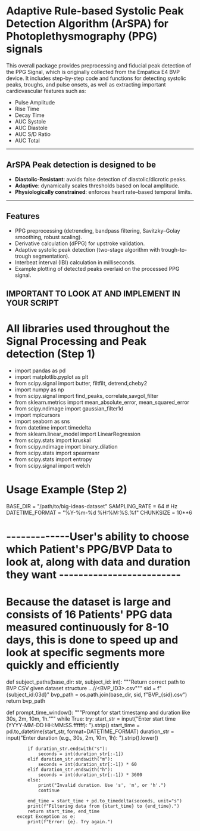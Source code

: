 # Adaptive Rule-based Systolic Peak Detection Algorithm (ArSPA) for Photoplethysmography (PPG) signals

This overall package provides preprocessing and fiducial peak detection of the PPG Signal, which is originally collected from the Empatica E4 BVP device. It includes step-by-step code and functions for detecting systolic peaks, troughs, and pulse onsets, as well as extracting important cardiovascular features such as:

- Pulse Amplitude  
- Rise Time  
- Decay Time  
- AUC Systole  
- AUC Diastole  
- AUC S/D Ratio  
- AUC Total  

---

## ArSPA Peak detection is designed to be

- **Diastolic-Resistant**: avoids false detection of diastolic/dicrotic peaks.  
- **Adaptive**: dynamically scales thresholds based on local amplitude.  
- **Physiologically constrained**: enforces heart rate–based temporal limits.  

---

## Features

- PPG preprocessing (detrending, bandpass filtering, Savitzky–Golay smoothing, robust scaling).  
- Derivative calculation (dPPG) for upstroke validation.  
- Adaptive systolic peak detection (two-stage algorithm with trough-to-trough segmentation).  
- Interbeat interval (IBI) calculation in milliseconds.  
- Example plotting of detected peaks overlaid on the processed PPG signal.  


## IMPORTANT TO LOOK AT AND IMPLEMENT IN YOUR SCRIPT
# All libraries used throughout the Signal Processing and Peak detection (Step 1)

- import pandas as pd
- import matplotlib.pyplot as plt
- from scipy.signal import butter, filtfilt, detrend,cheby2
- import numpy as np
- from scipy.signal import find_peaks, correlate,savgol_filter
- from sklearn.metrics import mean_absolute_error, mean_squared_error
- from scipy.ndimage import gaussian_filter1d
- import mplcursors
- import seaborn as sns
- from datetime import timedelta
- from sklearn.linear_model import LinearRegression
- from scipy.stats import kruskal
- from scipy.ndimage import binary_dilation
- from scipy.stats import spearmanr
- from scipy.stats import entropy
- from scipy.signal import welch

# Usage Example (Step 2) 

BASE_DIR = "/path/to/big-ideas-dataset"
SAMPLING_RATE = 64  # Hz
DATETIME_FORMAT = "%Y-%m-%d %H:%M:%S.%f"
CHUNKSIZE = 10**6

# -------------User's ability to choose which Patient's PPG/BVP Data to look at, along with data and duration they want   -------------------------

# Because the dataset is large and consists of 16 Patients' PPG data measured continuously for 8-10 days, this is done to speed up and look at specific segments more quickly and efficiently 

def subject_paths(base_dir: str, subject_id: int):
    """Return correct path to BVP CSV given dataset structure .../<ID3>/<BVP_ID3>.csv"""
    sid = f"{subject_id:03d}"
    bvp_path = os.path.join(base_dir, sid, f"BVP_{sid}.csv")
    return bvp_path

def prompt_time_window():
    """Prompt for start timestamp and duration like 30s, 2m, 10m, 1h."""
    while True:
        try:
            start_str = input("Enter start time (YYYY-MM-DD HH:MM:SS.ffffff): ").strip()
            start_time = pd.to_datetime(start_str, format=DATETIME_FORMAT)
            duration_str = input("Enter duration (e.g., 30s, 2m, 10m, 1h): ").strip().lower()

            if duration_str.endswith("s"):
                seconds = int(duration_str[:-1])
            elif duration_str.endswith("m"):
                seconds = int(duration_str[:-1]) * 60
            elif duration_str.endswith("h"):
                seconds = int(duration_str[:-1]) * 3600
            else:
                print("Invalid duration. Use 's', 'm', or 'h'.")
                continue

            end_time = start_time + pd.to_timedelta(seconds, unit="s")
            print(f"Filtering data from {start_time} to {end_time}.")
            return start_time, end_time
        except Exception as e:
            print(f"Error: {e}. Try again.")
